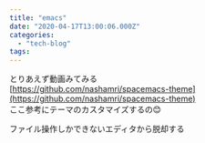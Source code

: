 ```yaml
---
title: "emacs"
date: "2020-04-17T13:00:06.000Z"
categories: 
  - "tech-blog"
tags: 
---
```


とりあえず動画みてみる  
[https://github.com/nashamri/spacemacs-theme](https://github.com/nashamri/spacemacs-theme)  
ここ参考にテーマのカスタマイズするの😊

ファイル操作しかできないエディタから脱却する
